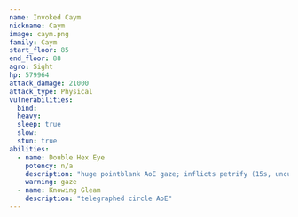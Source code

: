 ```yaml
---
name: Invoked Caym
nickname: Caym
image: caym.png
family: Caym
start_floor: 85
end_floor: 88
agro: Sight
hp: 579964
attack_damage: 21000
attack_type: Physical
vulnerabilities:
  bind: 
  heavy: 
  sleep: true
  slow: 
  stun: true
abilities:
  - name: Double Hex Eye
    potency: n/a
    description: "huge pointblank AoE gaze; inflicts petrify (15s, uncurable)"
    warning: gaze
  - name: Knowing Gleam
    description: "telegraphed circle AoE"
---
```

